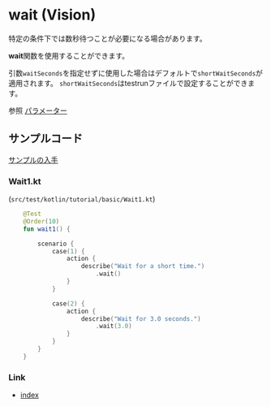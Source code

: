 # wait (Vision)

特定の条件下では数秒待つことが必要になる場合があります。

**wait**関数を使用することができます。

引数`waitSeconds`を指定せずに使用した場合はデフォルトで`shortWaitSeconds`が適用されます。
`shortWaitSeconds`はtestrunファイルで設定することができます。

参照 [パラメーター](../../../common/parameter/parameters_ja.md)

## サンプルコード

[サンプルの入手](../../getting_samples_ja.md)

### Wait1.kt

(`src/test/kotlin/tutorial/basic/Wait1.kt`)

```kotlin
    @Test
    @Order(10)
    fun wait1() {

        scenario {
            case(1) {
                action {
                    describe("Wait for a short time.")
                        .wait()
                }
            }

            case(2) {
                action {
                    describe("Wait for 3.0 seconds.")
                        .wait(3.0)
                }
            }
        }
    }
```

### Link

- [index](../../../index_ja.md)

